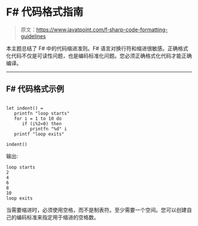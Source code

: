 # F# 代码格式指南

> 原文：<https://www.javatpoint.com/f-sharp-code-formatting-guidelines>

本主题总结了 F# 中的代码缩进准则。F# 语言对换行符和缩进很敏感。正确格式化代码不仅是可读性问题，也是编码标准化问题。您必须正确格式化代码才能正确编译。

* * *

## F# 代码格式示例

```

let indent() = 
   printfn "loop starts"
   for i = 1 to 10 do
      if (i%2=0) then
         printfn "%d" i
   printf "loop exits"

indent()

```

输出:

```
loop starts
2
4
6
8
10
loop exits

```

当需要缩进时，必须使用空格，而不是制表符。至少需要一个空间。您可以创建自己的编码标准来指定用于缩进的空格数。